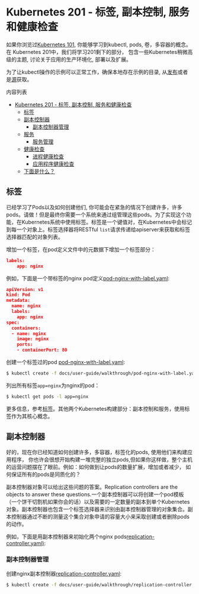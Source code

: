 # **Kubernetes 201 - 标签, 副本控制, 服务和健康检查**

如果你浏览过[Kubernetes 101](http://kubernetes.io/v1.0/docs/user-guide/walkthrough/README.html), 你能够学习到kubectl, pods, 卷，多容器的概念。在 Kubernetes 201中，我们将学习201剩下的部分， 包含一些Kubernetes稍微高级的主题, 讨论关于应用的生产环境化, 部署以及扩展。

为了让kubectl操作的示例可以正常工作，确保本地存在示例的目录, 从[发布](https://github.com/GoogleCloudPlatform/kubernetes/releases)或者是[源](https://github.com/GoogleCloudPlatform/kubernetes)获取。

内容列表

* [Kubernetes 201 - 标签, 副本控制, 服务和健康检查](http://kubernetes.io/v1.0/docs/user-guide/walkthrough/k8s201.html#kubernetes-201---labels-replication-controllers-services-and-health-checking)
   * [标签](http://kubernetes.io/v1.0/docs/user-guide/walkthrough/k8s201.html#labels)
   * [副本控制器](http://kubernetes.io/v1.0/docs/user-guide/walkthrough/k8s201.html#replication-controllers)
     * [副本控制器管理](http://kubernetes.io/v1.0/docs/user-guide/walkthrough/k8s201.html#replication-controller-management)
   * [服务](http://kubernetes.io/v1.0/docs/user-guide/walkthrough/k8s201.html#services)
     * [服务管理](http://kubernetes.io/v1.0/docs/user-guide/walkthrough/k8s201.html#service-management)
   * [健康检查](http://kubernetes.io/v1.0/docs/user-guide/walkthrough/k8s201.html#health-checking)
     * [进程健康检查](http://kubernetes.io/v1.0/docs/user-guide/walkthrough/k8s201.html#process-health-checking)
     * [应用程序健康检查](http://kubernetes.io/v1.0/docs/user-guide/walkthrough/k8s201.html#application-health-checking)
   * [下面是什么？](http://kubernetes.io/v1.0/docs/user-guide/walkthrough/k8s201.html#whats-next)
  
## **标签**

已经学习了Pods以及如何创建他们, 你可能会在紧急的情况下创建许多，许多pods。请做！但是最终你需要一个系统来通过组管理这些pods。为了实现这个功能，在Kubernetes系统中使用标签。标签是一个键值对，在Kubernetes中会标记到每一个对象上。标签选择器将RESTful `list`请求传递给apiserver来获取和标签选择器匹配的对象列表。

增加一个标签，在pod定义文件中的元数据下增加一个标签部分：

```json
labels:
    app: nginx
```

例如，下面是一个带标签的nginx pod定义[pod-nginx-with-label.yaml](http://kubernetes.io/v1.0/docs/user-guide/walkthrough/pod-nginx-with-label.yaml):

```json
apiVersion: v1
kind: Pod
metadata:
  name: nginx
  labels:
    app: nginx
spec:
  containers:
  - name: nginx
    image: nginx
    ports:
    - containerPort: 80
```

创建一个标签过的pod [pod-nginx-with-label.yaml](http://kubernetes.io/v1.0/docs/user-guide/walkthrough/pod-nginx-with-label.yaml):

```bash
$ kubectl create -f docs/user-guide/walkthrough/pod-nginx-with-label.yaml
```

列出所有标签`app=nginx`为nginx的pod：

```bash
$ kubectl get pods -l app=nginx
```

更多信息，参考[标签](http://kubernetes.io/v1.0/docs/user-guide/labels.html)。其他两个Kubernetes构建部分：副本控制和服务，使用标签作为其核心概念。

## **副本控制器**

好的，现在你已经知道如何创建许多，多容器，标签化的pods, 使用他们来构建应用程序， 你也许会很想开始构建一堆完整的独立pods,但如果你这样做，整个主机的运营问题摆在了眼前。例如：如何做到让pods的数量扩展，增加或者减少， 如何保证所有的pods是同质化的？

副本控制器对象可以给出这些问题的答案。Replication controllers are the objects to answer these questions.一个副本控制器可以将创建一个pod模板（一个饼干切割机如果你会的话）以及需要的一定数量的副本到单个Kubernetes对象。副本控制器也包含一个标签选择器来识别由副本控制器管理的对象集合。副本控制器通过不断的测量这个集合对象申请的容量大小来采取创建或者删除pods的动作。

例如，下面是用副本控制器来初始化两个nginx pods[replication-controller.yaml)](http://kubernetes.io/v1.0/docs/user-guide/walkthrough/replication-controller.yaml):

### **副本控制器管理**

创建nginx副本控制器[replication-controller.yaml](http://kubernetes.io/v1.0/docs/user-guide/walkthrough/replication-controller.yaml):

```bash
$ kubectl create -f docs/user-guide/walkthrough/replication-controller.yaml
```



